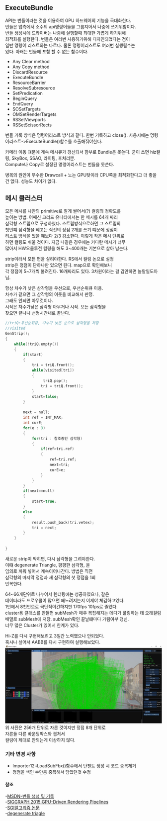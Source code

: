 #

## ExecuteBundle

API는 번들이라는 것을 이용하여 GPU 하드웨어의 기능을 극대화한다.  
번들은 앱측에서 소수의 api명령어들을 그룹지어서 나중에 쓰기위함이다.  
번들 생성시에 드라이버는 나중에 실행할때 최대한 가볍게 하기위해  
최적화를 실행한다. 번들은 여러번 사용하기위해 디자인되었다는 점이  
일반 명령어 리스트와는 다르다. 물론 명령어리스트도 여러번 실행될수는  
있다. 아래는 번들에 포함 할 수 없는 함수이다.

- Any Clear method
- Any Copy method
- DiscardResource
- ExecuteBundle
- ResourceBarrier
- ResolveSubresource
- SetPredication
- BeginQuery
- EndQuery
- SOSetTargets
- OMSetRenderTargets
- RSSetViewports
- RSSetScissorRects

번들 기록 방식은 명령어리스트 방식과 같다. 한번 기록하고 close().
사용시에는 명령어리스트->ExecuteBundle()함수를 호출해줘야한다.

카메라 이동 떄문에 계속 메시큐가 갱신되서 함부로 Bundle은 못쓴다.
굳이 쓰면 hiz컬링, SkyBox, SSAO, 라이팅, 후처리뿐.  
Compute나 Copy로 설정된 명령어리스트는 번들을 못쓴다.

병목의 원인이 무수한 Drawcall + 노는 GPU탓이라 CPU쪽을
최적화한다고 더 좋을 건 없다. 성능도 차이가 없다.

## 메시 클러스터

모든 메시를 나만의 primitive로 잘게 썰어서(?) 컬링의 정확도를  
높이는 방법. 어쌔신 크리드 유니티에서는 한 메시를 64개 짜리  
삼각형 스트립으로 구성하였다. 스트립방식으로하면 그 스트립의  
첫번쨰 삼각형을 뺴고는 직전의 정점 2개를 쓰기 떄문에 정점이  
리스트 방식을 썼을 떄보다 2/3 감소한다. 이렇게 작은 메시 단위로  
하면 컬링도 쉬울 것이다. 지금 나같은 경우에는 커다란 메시가 너무  
많아서 HW오클루전 컬링을 해도 3~400개는 기본으로 살아 남는다.

strip이라서 모든 면을 살려야한다. RS에서 컬링 논으로 설정  
strip은 정점이 단하나만 있으면 된다. map으로 확인해보니  
각 정점이 5~7개씩 불려진다. 16개짜리도 있다. 3차원이라는 걸
감안하면 놀랄일도아님.

항상 차수가 낮은 삼각형을 우선으로, 우선순위큐 이용.  
차수가 같으면 그 삼각형의 이웃을 비교해서 판정.  
그래도 안되면 아무것이나.  
시작은 차수가낮은 삼각형 아무거나 시작. 모든 삼각형을  
찾으면 끝나니 선형시간내로 끝난다.

```C
//triQ:우선순위큐, 차수가 낮은 순으로 삼각형을 저장
//visited
GenStrip();
{
    while(!triQ.empty())
    {
        if(start)
        {
            tri = triQ.front();
            while(visited[tri])
            {
                 triQ.pop();
                tri = triQ.front();
            }
            start=false;
        }

        next = null;
        int ref = INT_MAX;
        int curE;
        for(e : 3)
        {
            for(tri : 참조중인 삼각형)
            {
                if(ref>tri.ref)
                {
                    ref=tri.ref;
                    next=tri;
                    curE=e;
                }
            }
        }
        if(next==null)
        {
            start=true;
        }
        else
        {
            result.push_back(tri.vetex);
            tri = next;
        }
    }

}
```

새로운 strip이 막히면, 다시 삼각형을 그려야한다.  
이떄 degenerate Triangle, 평평한 삼각형, 을  
임의로 끼워 넣어서 계속이어나간다. 방법은 직전  
삼각형의 마지막 정점과 새 삼각형의 첫 정점을 1회  
반복한다.

64~66개단위로 나누어서 렌더링에는 성공하였으나, 같은  
데이터라도 드로우콜이 많으면 왜느려지는지 이제야 체감하고있다.  
1번에서 8천번으로 극단적이긴하지만 170fps 10fps로 줄었다.  
cluster용 클래스를 만들면 subMesh가 매우 복잡해지는 데다가 풀링하는 데 오래걸림  
배열로 subMesh에 저장. subMesh확인 끝날떄마다 가림여부 갱신.  
너무 많은 Cluster가 있어서 한계가 있다.

Hi-Z를 다시 구현해보려고 3일간 노력했으나 안되었다.  
혹시나 싶어서 AABB를 다시 구현하여 실행해보았다.  
![AABB와이어프레임](처참한클러스터링%20결과.JPG)  
위 사진은 256개 단위로 자른 것이지만 정점 8개 단위로  
자른들 다른 바운딩박스와 겹처서  
컬링이 제대로 안되는게 이상하지 않다.

### 기타 변경 사항

- Importer12::LoadSubFbx()함수에서 탄젠트 생성 시 코드 중복제거
- 정점을 색인 수만큼 중복해서 담았던것 수정

#### 참조

-[MSDN-번들 생성 및 기록](https://learn.microsoft.com/en-us/windows/win32/direct3d12/recording-command-lists-and-bundles)  
-[SIGGRAPH 2015:GPU-Driven Rendering Pipelines](https://advances.realtimerendering.com/s2015/aaltonenhaar_siggraph2015_combined_final_footer_220dpi.pdf)  
-[SGI알고리즘 논문](https://www.cs.umd.edu/gvil/papers/av_ts.pdf)  
-[degenerate triagle](https://www.learnopengles.com/tag/triangle-strips/)
